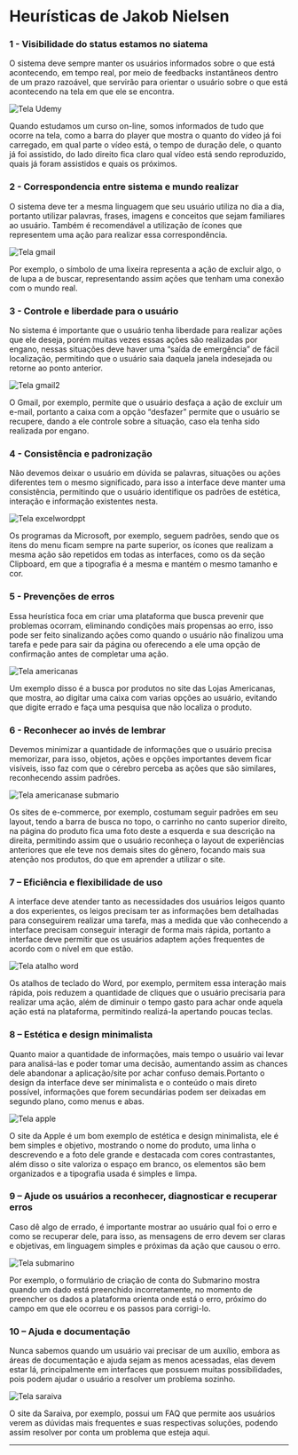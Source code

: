 # Heurísticas de Jakob Nielsen


### 1 - Visibilidade do status estamos no siatema

O sistema deve sempre manter os usuários informados sobre o que está acontecendo, em tempo real, por meio de feedbacks instantâneos dentro de um prazo razoável, que servirão para orientar o usuário sobre o que está acontecendo na tela em que ele se encontra.


![Tela Udemy](./img/Bom_exp1.png)

Quando estudamos um curso on-line, somos informados de tudo que ocorre na tela, como a barra do player que mostra o quanto do vídeo já foi carregado, em qual parte o vídeo está, o tempo de duração dele, o quanto já foi assistido, do lado direito fica claro qual vídeo está sendo reproduzido, quais já foram assistidos e quais os próximos.


### 2 - Correspondencia entre sistema e mundo realizar

O sistema deve ter a mesma linguagem que seu usuário utiliza no dia a dia, portanto utilizar palavras, frases, imagens e conceitos que sejam familiares ao usuário. Também é recomendável a utilização de ícones que representem uma ação para realizar essa correspondência.

![Tela gmail](./img/Bom_exp2.png) 

Por exemplo, o símbolo de uma lixeira representa a ação de excluir algo, o de lupa a de buscar, representando assim ações que tenham uma conexão com o mundo real.


### 3 - Controle e liberdade para o usuário

No sistema é importante que o usuário tenha liberdade para realizar ações que ele deseja, porém muitas vezes essas ações são realizadas por engano, nessas situações deve haver uma “saída de emergência” de fácil localização, permitindo que o usuário saia daquela janela indesejada ou retorne ao ponto anterior.

![Tela gmail2](./img/Bom_exp3.png)

O Gmail, por exemplo, permite que o usuário desfaça a ação de excluir um e-mail, portanto a caixa com a opção “desfazer” permite que o usuário se recupere, dando a ele controle sobre a situação, caso ela tenha sido realizada por engano.


### 4 - Consistência e padronização

Não devemos deixar o usuário em dúvida se palavras, situações ou ações diferentes tem o mesmo significado, para isso a interface deve manter uma consistência, permitindo que o usuário identifique os padrões de estética, interação e informação existentes nesta.

![Tela excelwordppt](./img/Bom_exp4.png)

Os programas da Microsoft, por exemplo, seguem padrões, sendo que os itens do menu ficam sempre na parte superior, os ícones que realizam a mesma ação são repetidos em todas as interfaces, como os da seção Clipboard, em que a tipografia é a mesma e mantém o mesmo tamanho e cor.

### 5 - Prevenções de erros

Essa heurística foca em criar uma plataforma que busca prevenir que problemas ocorram, eliminando condições mais propensas ao erro, isso pode ser feito sinalizando ações como quando o usuário não finalizou uma tarefa e pede para sair da página ou oferecendo a ele uma opção de confirmação antes de completar uma ação.

![Tela americanas](./img/Bom_exp5.png)

Um exemplo disso é a busca por produtos no site das Lojas Americanas, que mostra, ao digitar uma caixa com varias opções ao usuário, evitando que digite errado e faça uma pesquisa que não localiza o produto.

### 6 - Reconhecer ao invés de lembrar

Devemos minimizar a quantidade de informações que o usuário precisa memorizar, para isso, objetos, ações e opções importantes devem ficar visíveis, isso faz com que o cérebro perceba as ações que são similares, reconhecendo assim padrões.

![Tela americanase submario](./img/Bom_exp6.png)

Os sites de e-commerce, por exemplo, costumam seguir padrões em seu layout, tendo a barra de busca no topo, o carrinho no canto superior direito, na página do produto fica uma foto deste a esquerda e sua descrição na direita, permitindo assim que o usuário reconheça o layout de experiências anteriores que ele teve nos demais sites do gênero, focando mais sua atenção nos produtos, do que em aprender a utilizar o site.

### 7 – Eficiência e flexibilidade de uso

A interface deve atender tanto as necessidades dos usuários leigos quanto a dos experientes, os leigos precisam ter as informações bem detalhadas para conseguirem realizar uma tarefa, mas a medida que vão conhecendo a interface precisam conseguir interagir de forma mais rápida, portanto a interface deve permitir que os usuários adaptem ações frequentes de acordo com o nível em que estão.

![Tela atalho word](./img/Bom_exp7.png)

Os atalhos de teclado do Word, por exemplo, permitem essa interação mais rápida, pois reduzem a quantidade de cliques que o usuário precisaria para realizar uma ação, além de diminuir o tempo gasto para achar onde aquela ação está na plataforma, permitindo realizá-la apertando poucas teclas.

### 8 – Estética e design minimalista

Quanto maior a quantidade de informações, mais tempo o usuário vai levar para analisá-las e poder tomar uma decisão, aumentando assim as chances dele abandonar a aplicação/site por achar confuso demais.Portanto o design da interface deve ser minimalista e o conteúdo o mais direto possível, informações que forem secundárias podem ser deixadas em segundo plano, como menus e abas.

![Tela apple](./img/Bom_exp8.png)

O site da Apple é um bom exemplo de estética e design minimalista, ele é bem simples e objetivo, mostrando o nome do produto, uma linha o descrevendo e a foto dele grande e destacada com cores contrastantes, além disso o site valoriza o espaço em branco, os elementos são bem organizados e a tipografia usada é simples e limpa.

### 9 – Ajude os usuários a reconhecer, diagnosticar e recuperar erros

Caso dê algo de errado, é importante mostrar ao usuário qual foi o erro e como se recuperar dele, para isso, as mensagens de erro devem ser claras e objetivas, em linguagem simples e próximas da ação que causou o erro.

![Tela submarino](./img/Bom_exp9.png)

Por exemplo, o formulário de criação de conta do Submarino mostra quando um dado está preenchido incorretamente, no momento de preencher os dados a plataforma orienta onde está o erro, próximo do campo em que ele ocorreu e os passos para corrigi-lo.

### 10 – Ajuda e documentação

Nunca sabemos quando um usuário vai precisar de um auxílio, embora as áreas de documentação e ajuda sejam as menos acessadas, elas devem estar lá, principalmente em interfaces que possuem muitas possibilidades, pois podem ajudar o usuário a resolver um problema sozinho.  

![Tela saraiva](./img/Bom_exp10.png)

O site da Saraiva, por exemplo, possui um FAQ que permite aos usuários verem as dúvidas mais frequentes e suas respectivas soluções, podendo assim resolver por conta um problema que esteja aqui.  

------------------------------------------------------------------------------------------------


